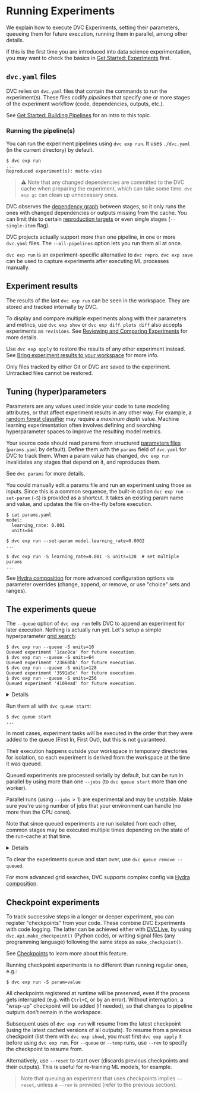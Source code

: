 # Running Experiments

We explain how to execute DVC Experiments, setting their parameters, queueing
them for future execution, running them in parallel, among other details.

<admon icon="book">

If this is the first time you are introduced into data science experimentation,
you may want to check the basics in [Get Started: Experiments] first.

[get started: experiments]: /doc/start/experiments/experiments

</admon>

## `dvc.yaml` files

DVC relies on `dvc.yaml` files that contain the commands to run the
experiment(s). These files codify _pipelines_ that specify one or more
<abbr>stages</abbr> of the experiment workflow (code, <abbr>dependencies</abbr>,
<abbr>outputs</abbr>, etc.).

<admon icon="book">

See [Get Started: Building Pipelines](/doc/start/pipelines) for an intro to this
topic.

</admon>

### Running the pipeline(s)

You can run the experiment <abbr>pipelines</abbr> using `dvc exp run`. It uses
`./dvc.yaml` (in the current directory) by default.

```cli
$ dvc exp run
...
Reproduced experiment(s): matte-vies
```

> ⚠️ Note that any changed dependencies are committed to the DVC cache when
> preparing the experiment, which can take some time. `dvc exp gc` can clean up
> unnecessary ones.

DVC observes the [dependency graph] between stages, so it only runs the ones
with changed dependencies or outputs missing from the <abbr>cache</abbr>. You
can limit this to certain [reproduction targets] or even single stages
(`--single-item` flag).

<abbr>DVC projects</abbr> actually support more than one pipeline, in one or
more `dvc.yaml` files. The `--all-pipelines` option lets you run them all at
once.

<admon icon="book">

`dvc exp run` is an experiment-specific alternative to `dvc repro`.
`dvc exp save` can be used to capture experiments after executing ML processes
manually.

</admon>

[reproduction targets]: /doc/command-reference/repro#options
[dependency graph]: /doc/user-guide/pipelines/defining-pipelines

## Experiment results

The results of the last `dvc exp run` can be seen in the <abbr>workspace</abbr>.
They are stored and tracked internally by DVC.

To display and compare multiple experiments along with their
<abbr>parameters</abbr> and <abbr>metrics</abbr>, use `dvc exp show` or
`dvc exp diff`. `plots diff` also accepts experiments as `revisions`. See
[Reviewing and Comparing Experiments][reviewing] for more details.

Use `dvc exp apply` to restore the results of any other experiment instead. See
[Bring experiment results to your workspace][apply] for more info.

<admon type="warn">

Only files tracked by either Git or DVC are saved to the experiment. Untracked
files cannot be restored.

</admon>

[reviewing]: /doc/user-guide/experiment-management/comparing-experiments
[apply]:
  /doc/user-guide/experiment-management/persisting-experiments#bring-experiment-results-to-your-workspace

## Tuning (hyper)parameters

Parameters are any values used inside your code to tune modeling attributes, or
that affect experiment results in any other way. For example, a [random forest
classifier] may require a _maximum depth_ value. Machine learning
experimentation often involves defining and searching hyperparameter spaces to
improve the resulting model metrics.

Your source code should read params from structured [parameters files]
(`params.yaml` by default). Define them with the `params` field of `dvc.yaml`
for DVC to track them. When a param value has changed, `dvc exp run` invalidates
any stages that depend on it, and reproduces them.

<admon icon="book">

See `dvc params` for more details.

</admon>

You could manually edit a params file and run an experiment using those as
inputs. Since this is a common sequence, the built-in option
`dvc exp run --set-param` (`-S`) is provided as a shortcut. It takes an existing
param name and value, and updates the file on-the-fly before execution.

```cli
$ cat params.yaml
model:
  learning_rate: 0.001
  units=64

$ dvc exp run --set-param model.learning_rate=0.0002
...

$ dvc exp run -S learning_rate=0.001 -S units=128  # set multiple params
...
```

[random forest classifier]:
  https://medium.com/all-things-ai/in-depth-parameter-tuning-for-random-forest-d67bb7e920d
[parameters files]:
  /doc/user-guide/project-structure/dvcyaml-files#parameters-files

<admon icon="book">

See [Hydra composition](/doc/user-guide/experiment-management/hydra-composition)
for more advanced configuration options via parameter overrides (change, append,
or remove, or use "choice" sets and ranges).

</admon>

## The experiments queue

The `--queue` option of `dvc exp run` tells DVC to append an experiment for
later execution. Nothing is actually run yet. Let's setup a simple
hyperparameter [grid search]:

```cli
$ dvc exp run --queue -S units=10
Queued experiment '1cac8ca' for future execution.
$ dvc exp run --queue -S units=64
Queued experiment '23660bb' for future execution.
$ dvc exp run --queue -S units=128
Queued experiment '3591a5c' for future execution.
$ dvc exp run --queue -S units=256
Queued experiment '4109ead' for future execution.
```

[grid search]:
  https://en.wikipedia.org/wiki/Hyperparameter_optimization#Grid_search

<details>

### How are experiments queued?

Queued experiments are managed using [dvc-task] and [Celery].

[dvc-task]: https://github.com/iterative/dvc-task
[celery]: https://docs.celeryq.dev/en/stable/index.html

</details>

Run them all with `dvc queue start`:

```cli
$ dvc queue start
...
```

<admon type="info">

In most cases, experiment tasks will be executed in the order that they were
added to the queue (First In, First Out), but this is not guaranteed.

</admon>

Their execution happens outside your <abbr>workspace</abbr> in temporary
directories for isolation, so each experiment is derived from the workspace at
the time it was queued.

Queued experiments are processed serially by default, but can be run in parallel
by using more than one `--jobs` (to `dvc queue start` more than one worker).

<admon type="warn">

Parallel runs (using `--jobs` > 1) are experimental and may be unstable. Make
sure you're using number of jobs that your environment can handle (no more than
the CPU cores).

Note that since queued experiments are run isolated from each other, common
stages may be executed multiple times depending on the state of the
<abbr>run-cache</abbr> at that time.

</admon>

<details>

### How are experiments isolated?

DVC creates a copy of the experiment's original workspace in `.dvc/tmp/exps/`
and runs it there. All workspaces share the single project <abbr>cache</abbr>,
however.

💡 To isolate any experiment (without queuing it), you can use the `--temp`
flag. This allows you to continue working while a long experiment runs, e.g.:

```cli
$ nohup dvc exp run --temp &
[1] 30473
nohup: ignoring input and appending output to 'nohup.out'
```

Note that Git-ignored files/dirs are excluded from queued/temp runs to avoid
committing unwanted files into Git (e.g. once successful experiments are
[persisted]). To include untracked files, stage them with `git add` first
(before `dvc exp run`) and `git reset` them afterwards.

[persisted]: /doc/user-guide/experiment-management/persisting-experiments

</details>

<admon type="tip">

To clear the experiments queue and start over, use `dvc queue remove --queued`.

</admon>

<admon icon="book">

For more advanced grid searches, DVC supports complex config via [Hydra
composition].

[hydra composition]: /doc/user-guide/experiment-management/hydra-composition

</admon>

## Checkpoint experiments

To track successive steps in a longer or deeper <abbr>experiment</abbr>, you can
register "checkpoints" from your code. These combine DVC Experiments with code
logging. The latter can be achieved either with [DVCLive](/doc/dvclive), by
using `dvc.api.make_checkpoint()` (Python code), or writing signal files (any
programming language) following the same steps as `make_checkpoint()`.

<admon icon="book">

See [Checkpoints](/doc/user-guide/experiment-management/checkpoints) to learn
more about this feature.

</admon>

Running checkpoint experiments is no different than running regular ones, e.g.:

```cli
$ dvc exp run -S param=value
```

All checkpoints registered at runtime will be preserved, even if the process
gets interrupted (e.g. with `Ctrl+C`, or by an error). Without interruption, a
"wrap-up" checkpoint will be added (if needed), so that changes to pipeline
outputs don't remain in the workspace.

Subsequent uses of `dvc exp run` will resume from the latest checkpoint (using
the latest cached versions of all outputs). To resume from a previous checkpoint
(list them with `dvc exp show`), you must first `dvc exp apply` it before using
`dvc exp run`. For `--queue` or `--temp` runs, use `--rev` to specify the
checkpoint to resume from.

Alternatively, use `--reset` to start over (discards previous checkpoints and
their outputs). This is useful for re-training ML models, for example.

> Note that queuing an experiment that uses checkpoints implies `--reset`,
> unless a `--rev` is provided (refer to the previous section).

